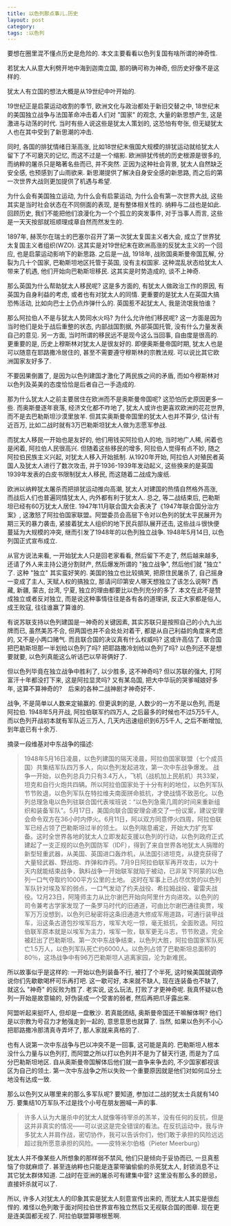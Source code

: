 ```yaml
---
title: 以色列那点事儿.历史
layout: post
category:
tags: :以色列
---
```


要想在圈里混不懂点历史是危险的. 本文主要看看以色列复国有啥所谓的神奇性.

若犹太人从意大利劈开地中海到迦南立国, 那的确可称为神奇, 但历史好像不是这样的.

犹太人有立国的想法大概是从19世纪中叶开始的.

19世纪正是启蒙运动收割的季节, 欧洲文化与政治都处于新旧交替之中, 18世纪末的美国独立战争与法国革命冲击着人们对 "国家" 的观念, 大量的新思想产生, 这是激进与动荡的时代. 当时有些人说这些是犹太人策划的, 这恐怕有夸张, 但无疑犹太人也在其中受到了新思潮的冲击.

同时, 各国的排犹情绪日渐高涨, 比如18世纪末俄国大规模的排犹运动就给犹太人留下了不可磨灭的记忆, 而这不过是一个缩影. 欧洲排犹传统的历史根源是很多的, 而纳粹的屠杀只是略著名些而已, 并不突然. 正因为这种社会背景, 犹太人自然缺乏安全感, 也预感到了山雨欲来. 新思潮提供了解决自身安全感的新思路, 而之后的第一次世界大战则更加提供了机遇与希望.

为什么会有美国独立运动, 为什么会有启蒙运动, 为什么会有第一次世界大战, 这些其实是当时社会状态在不同侧面的表现, 是有整体相关性的. 纳粹与二战也是如此. 回顾历史, 我们不能把他们浪漫化为一个个孤立的突发事件, 对于当事人而言, 这些是一天天按部就班顺理成章自然而然发生的.

1897年, 赫茨尔在瑞士的巴塞尔召开了第一次犹太复国主义者大会, 成立了世界犹太复国主义者组织(WZO). 这其实是对19世纪末在欧洲高涨的反犹太主义的一个回应, 也是启蒙运动影响下的新思路. 之后是一战, 1918年, 战败国奥斯曼帝国瓦解, 分裂为几十个国家, 巴勒斯坦地区托管于英国, 没有主权国家. 这种混乱状态给犹太人带来了机遇, 他们开始向巴勒斯坦移民. 这其实是时势造成的, 谈不上神奇.

那么英国为什么帮助犹太人移民呢? 这是多方面的, 有犹太人做政治工作的原因, 有英国为自身利益的考虑, 或者也有对犹太人的同情. 更重要的是犹太人在英国大搞恐怖活动, 比如向巴士上仍点炸弹什么的. 英国惹不起犹太人, 我是流氓我怕谁？

那么阿拉伯人不是与犹太人势同水火吗? 为什么允许他们移民呢? 这一方面是因为当时他们是处于战后重整的状态, 内部战国割据, 外部英国托管, 没有什么力量发表自己的意见. 另一方面, 当时所谓的移民远不是现今这么当回事, 自由度是很高的. 更重要的是, 历史上穆斯林对犹太人是很友好的. 即便奥斯曼帝国时期, 犹太人也是可以随意在耶路撒冷居住的, 甚至不需要遵守穆斯林的宗教法规. 可以说比其它欧洲国家友好多了.

不要因果倒置了, 是因为以色列建国才激化了两民族之间的矛盾, 而如今穆斯林对以色列及英美的态度恰恰是后者自己一手造成的.

那为什么犹太人之前主要居住在欧洲而不是奥斯曼帝国呢? 这恐怕历史原因更多一些. 而奥斯曼逐年衰落, 经济文化都不咋地了, 犹太人或许也更喜欢欧洲的花花世界, 而不是去巴勒斯坦沙漠里放羊. 但其实奥斯曼帝国里的犹太人也并不算少, 估计有近百万, 比如二战时就有3万巴勒斯坦犹太人做为志愿军参战.

而犹太人移民一开始也是友好的, 他们用钱买阿拉伯人的地, 当时地广人稀, 闲着也是闲着, 阿拉伯人民很高兴. 但随着这些移民的增多, 阿拉伯人觉得有点不妙, 随之阿拉伯民族主义兴起, 对犹太人移入开始抵制. 从1920年开始, 阿拉伯人对殖民者英国人及犹太人进行了数次攻击, 并于1936-1939年发动起义, 这些换来的是英国1939年发表的白皮书限制犹太人移民, 而这随着二战成为废纸.

欧洲以纳粹犹太屠杀而把排犹运动推向高潮, 犹太人对建国的热情自然格外高涨, 而战后人们也普遍同情犹太人, 内外都有利于犹太人. 总之, 等二战结束后, 巴勒斯坦已经有60万犹太人居住. 1947年11月联合国大会表决了《1947年联合国分治方案》, 这激怒了阿拉伯国家联盟。阿盟委员会高层下令对以色列的犹太平民展开为期三天的暴力袭击, 紧接着犹太人组织的地下民兵部队展开还击, 这些战斗很快便蔓延为大规模的冲突, 继而引发了1948年的以色列独立战争. 1948年5月14日, 以色列国正式宣布成立.

从官方说法来看, 一开始犹太人只是回老家看看, 然后留下不走了, 然后越来越多, 还请了外人来主持公道分割财产, 然后爆发所谓的 "独立战争", 然后他们就 "独立" 了. 这种 "独立" 其实蛮好笑的. 美国的独立也比较搞笑, 把原住民屠杀了, 自己摇身一变成了主人, 天赋人权的搞独立, 那请问印第安人哪天想独立了该怎么说啊? 西藏, 新疆, 蒙古, 台湾, 宁夏, 独立的理由都要比以色列充分的多了. 本文在此不是赞成独立或者反对独立, 而是说这种事情往往是各有各的道理讲, 反正大家都是俗人, 成王败寇, 往往谁赢了算谁的.

有说苏联支持以色列建国是一神奇的关键因素, 其实苏联只是按照自己的小九九出牌而已, 虽然美苏不合, 但两国也并不会处处对着干, 都是从自己利益的角度来考虑的, 又不是小两口赌气. 而且联合国的决议真有什么权威吗? 这或许高估了. 联合国把巴勒斯坦那一半划给以色列了吗? 把耶路撒冷划给以色列了吗? 以色列还不是想要就要, 以色列真能这么听话巴以早哥俩好了.

但以色列毕竟在独立战争中胜利了, 以少胜多, 这不神奇吗? 但以苏联的强大, 打阿富汗十年都没打下来, 这是阿拉显灵吗? 又有某岛国, 把大中华玩的哭爹喊娘好多年, 这算不算神奇的?　后来的各种二战神剧才神奇好不．

战争, 不是简单以人数来定输赢的. 但更讽刺的是, 人数少的一方不是以色列, 而是阿拉伯. 1948年5月开战, 阿拉伯联军约四万人, 之后最多的时候也不过5万5千人, 而以色列开战初本就有军队近三万人, 几天内迅速组织到6万5千人, 之后不断增加, 到年底已有十余万.

摘录一段维基对中东战争的描述:

>1948年5月16日凌晨，以色列建国的隔天凌晨，阿拉伯国家联盟（七个成员国）共集结军队四万多人，向以色列发起进攻，第一次中东战争爆发。
>战争一开始，以色列总兵力只有3.4万人，飞机（战机加上民航机）共33架，坦克和自行火炮共四辆。所以阿拉伯国家处于十分有利的地位，以色列军队节节败退，以色列军队在特拉维夫南面拼命抵抗，才使战情不致恶化。以色列总理急电以色列驻联合国代表埃班说：“以色列急需几周的时间来重新组织和装备军队”。5月17日，美国向联合国安理会递交了一份议案，建议安理会命令双方在36小时内停火。6月11日，阿以双方同意停火四周，阿拉伯联军已经占领了巴勒斯坦过半的领土。
>以色列喘息甫定，开始大力扩充军备。这时全世界各地的犹太人立即发起支援以色列的行动，以色列政府正式建起了一支正规的以色列国防军（IDF），得到了来自世界各地犹太人捐赠的新型轻重武器，从美国、英国进口轰炸机，从法国引进坦克，从捷克获得了大量轻武器、野战炮、炸弹和炸药。7月9日阿拉伯联军再开攻击，以为十天内就能结束战争，孰料战争一开始联军就陷于被动，已非吴下阿蒙的以色列一口气夺取约1000平方公里的土地。
这时在军事上已占尽优势的以色列军队针对埃及军的弱点，一口气发动了约夫战役、希拉姆战役、霍雷夫战役。12月23日，阿隆师主力从比尔谢巴开始向阿里什方向进攻。以色列的司令兼考古学家发现了一条罗马时代的旧通道，可由比尔谢巴通往奥贾，埃军万万没想到，以色列已秘密将这条旧通道大修成军用道路，可通行装甲战车，沿这条古道包抄埃军后方，埃军大吃一惊，毫无抵抗，全面败退。阿拉伯联军原本就是以埃军为主力，埃军一败，联军更无斗志，节节败退，完全被赶出了巴勒斯坦。第一次中东战争结束，以色列大胜，阿拉伯国家军队死亡1.5万人，以色列军队死亡约6000人。以色列占领了巴勒斯坦总面积的80％，这场战争中有96万巴勒斯坦人逃离家园，沦为新难民。

所以故事似乎是这样的: 一开始以色列装备不行, 被打了个半死, 这时候美国就调停说你们先歇歇喝杯可乐再打吧. 这一歇可好, 本来就不缺人, 现在连装备也不缺了, 就这么 "神奇" 的反败为胜了. 老实说, 这么玩法, 打败了才更神奇呢. 我真怀疑以色列一开始是故意输的, 好伪装成一个受害的弱者, 然后再把爪牙露出来.

阿盟听起来挺吓人, 但却是一盘散沙. 若真能团结, 奥斯曼帝国还干嘛解体啊? 他们是以宗教为号召力才勉强走到一起的, 意思意思也就算了. 当然, 如果以色列不小心把耶路撒冷那清真寺弄坏了, 那人家就来真格的了.

也有人说第一次中东战争与巴以冲突不是一回事, 这可能是真的. 巴勒斯坦人根本没什么力量与以色列打, 而阿盟之所以打以色列并不是为了替天行道, 而是为了瓜分巴勒斯坦地区. 自从奥斯曼帝国解体后他们就一直争来争去的, 不少国家都视该区为自己的领土. 第一次中东战争之所以失败一个重要原因就是他们对如何瓜分土地没有达成一致.

那么以色列又从哪里来的那么多军队呢? 要知道, 参加过二战的犹太士兵就有140万. 要集结10万军队不过是找个小号在朋友圈喊一声的事.　

>许多人认为大屠杀中的犹太人就像等待宰杀的羔羊，没有任何的反抗，但是这并非真实的情况——可以说这是完全错误的看法。在反抗运动中，我与许多犹太人并肩作战，密切协作，我可以告诉你们，他们敢于承担的风险远远超过我所愿意承担的风险。——皮特米尔伯格（Pieter Meerburg）

犹太人并不像某些人所想象的那样弱不禁风, 他们只是倾向于妥协而已, 一旦真惹恼了你就麻烦了. 甚至连纳粹也只能是连蒙带骗偷偷的杀死犹太人, 封锁消息不让其它犹太群体知道. 二战时在亚洲的屠杀可有建集中营? 这里没有那么多的顾忌，直接奸杀就可以了.

所以, 许多人对犹太人的印象其实是犹太人刻意宣传出来的, 而犹太人其实是很彪悍的. 难怪以色列敢于面对阿拉伯世界宣布独立然后又无视联合国的图章. 现在更是连美国都无视了. 阿拉伯联盟算哪根葱啊.
